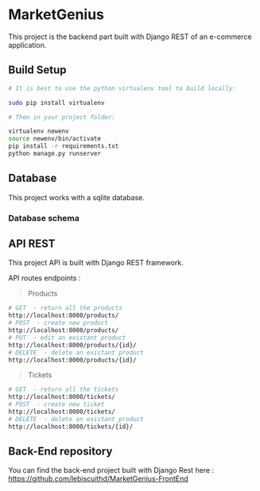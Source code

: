 # MarketGenius

This project is the backend part built with Django REST of an e-commerce application.

## Build Setup

``` bash
# It is best to use the python virtualenv tool to build locally:

sudo pip install virtualenv

# Then in your project folder:

virtualenv newenv
source newenv/bin/activate
pip install -r requirements.txt
python manage.py runserver

```

## Database

This project works with a sqlite database.

### Database schema


## API REST

This project API is built with Django REST framework.

API routes endpoints :

> Products

``` bash
# GET  - return all the products
http://localhost:8000/products/
# POST  - create new product
http://localhost:8000/products/
# PUT  - edit an existant product
http://localhost:8000/products/{id}/
# DELETE  - delete an existant product
http://localhost:8000/products/{id}/

````

> Tickets

``` bash
# GET  - return all the tickets
http://localhost:8000/tickets/
# POST  - create new ticket
http://localhost:8000/tickets/
# DELETE  - delete an existant product
http://localhost:8000/tickets/{id}/

````

## Back-End repository

You can find the back-end project built with Django Rest here : https://github.com/lebiscuithd/MarketGenius-FrontEnd
